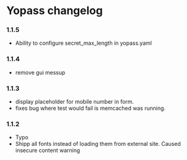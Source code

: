 # Yopass changelog

### 1.1.5
* Ability to configure secret_max_length in yopass.yaml

### 1.1.4
* remove gui messup

### 1.1.3

* display placeholder for mobile number in form.
* fixes bug where test would fail is memcached was running.

### 1.1.2

* Typo
* Shipp all fonts instead of loading them from external site. Caused insecure content warning
